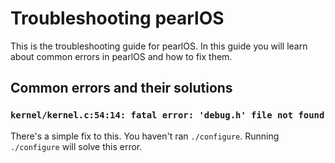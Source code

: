 # Troubleshooting pearlOS
This is the troubleshooting guide for pearlOS. In this guide you will learn about common errors
in pearlOS and how to fix them.

## Common errors and their solutions

### ``kernel/kernel.c:54:14: fatal error: 'debug.h' file not found``
There's a simple fix to this. You haven't ran ``./configure``. Running
``./configure`` will solve this error.